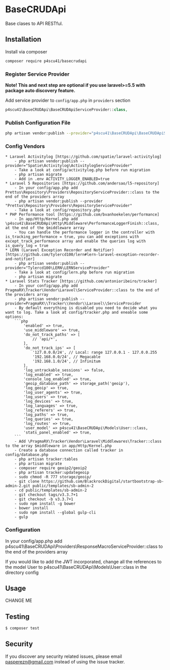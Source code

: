 # BaseCRUDApi

Base clases to API RESTful.

## Installation

Install via composer

```bash
composer require p4scu41/basecrudapi
```

### Register Service Provider

**Note! This and next step are optional if you use laravel>=5.5 with package
auto discovery feature.**

Add service provider to `config/app.php` in `providers` section
```php
p4scu41\BaseCRUDApi\BaseCRUDApiServiceProvider::class,
```

### Publish Configuration File

```bash
php artisan vendor:publish --provider="p4scu41\BaseCRUDApi\BaseCRUDApiServiceProvider" --tag="config"
```

### Config Vendors

    * Laravel Activitylog [https://github.com/spatie/laravel-activitylog]
        - php artisan vendor:publish --provider="Spatie\Activitylog\ActivitylogServiceProvider"
        - Take a look at config/activitylog.php before run migration
        - php artisan migrate
        - Add in .env ACTIVITY_LOGGER_ENABLED=true
    * Laravel 5 Repositories [https://github.com/andersao/l5-repository]
        - In your config/app.php add Prettus\Repository\Providers\RepositoryServiceProvider::class to the end of the providers array
        - php artisan vendor:publish --provider "Prettus\Repository\Providers\RepositoryServiceProvider"
        - Take a look at config/repository.php
    * PHP Performance tool [https://github.com/bvanhoekelen/performance]
        - In app/Http/Kernel.php add \p4scu41\BaseCRUDApi\Http\Middleware\PerformanceLoggerFinish::class, at the end of the $middleware array
        - You can handle the performance logger in the controller with is_tracking_performance = true, you can add exceptions with except_track_performance array and enable the queries log with is_query_log = true
    * LERN (Laravel Exception Recorder and Notifier) [https://github.com/tylercd100/lern#lern-laravel-exception-recorder-and-notifier]
        - php artisan vendor:publish --provider="Tylercd100\LERN\LERNServiceProvider"
        - Take a look at config/lern.php before run migration
        - php artisan migrate
    * Laravel Stats Tracker [https://github.com/antonioribeiro/tracker]
        - In your config/app.php add PragmaRX\Tracker\Vendor\Laravel\ServiceProvider::class to the end of the providers array
        - php artisan vendor:publish --provider=PragmaRX\\Tracker\\Vendor\\Laravel\\ServiceProvider
        - By default everything is disabled you need to decide what you want to log. Take a look at config/tracker.php and eneable some options:
        ```php
            'enabled' => true,
            'use_middleware' => true,
            'do_not_track_paths' => [
                // 'api/*',
            ],
            'do_not_track_ips' => [
                '127.0.0.0/24', // Local: range 127.0.0.1 - 127.0.0.255
                '192.168.0.0/24', // Megacable
                '192.168.1.0/24', // Infinitum
            ],
            'log_untrackable_sessions' => false,
            'log_enabled' => true,
            'console_log_enabled' => true,
            'geoip_database_path' => storage_path('geoip'),
            'log_geoip' => true,
            'log_user_agents' => true,
            'log_users' => true,
            'log_devices' => true,
            'log_languages' => true,
            'log_referers' => true,
            'log_paths' => true,
            'log_queries' => true,
            'log_routes' => true,
            'user_model' => p4scu41\BaseCRUDApi\Models\User::class,
            'stats_panel_enabled' => true,
        ```
        - Add \PragmaRX\Tracker\Vendor\Laravel\Middlewares\Tracker::class to the array $middleware in app/Http/Kernel.php
        - Create a database connection called tracker in config/database.php
        - php artisan tracker:tables
        - php artisan migrate
        - composer require geoip2/geoip2
        - php artisan tracker:updategeoip
        - sudo chmod -R 777 storage/geoip/
        - git clone https://github.com/BlackrockDigital/startbootstrap-sb-admin-2.git public/templates/sb-admin-2
        - cd public/templates/sb-admin-2
        - git checkout tags/v3.3.7+1
        - git checkout -b v3.3.7+1
        - sudo npm install -g bower
        - bower install
        - sudo npm install --global gulp-cli
        - gulp

### Configuration

In your config/app.php add p4scu41\BaseCRUDApi\Providers\ResponseMacroServiceProvider::class to the end of the providers array


If you would like to add the JWT incorporated, change all the references to the model User to p4scu41\BaseCRUDApi\Models\User::class in the directory config

## Usage

CHANGE ME

## Testing

``` bash
$ composer test
```

## Security

If you discover any security related issues, please email pasperezn@gmail.com instead of using the issue tracker.
